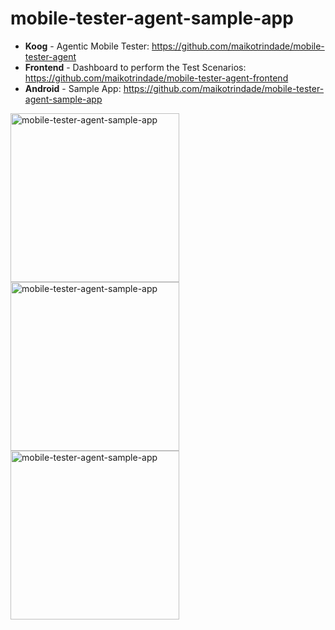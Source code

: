 # mobile-tester-agent-sample-app

- **Koog** - Agentic Mobile Tester: https://github.com/maikotrindade/mobile-tester-agent
- **Frontend** - Dashboard to perform the Test Scenarios: https://github.com/maikotrindade/mobile-tester-agent-frontend
- **Android** - Sample App: https://github.com/maikotrindade/mobile-tester-agent-sample-app

<img width="270" alt="mobile-tester-agent-sample-app" src="https://github.com/user-attachments/assets/361c04f0-b209-484f-88bd-d500728a128d" />

<img width="270" alt="mobile-tester-agent-sample-app" src="https://github.com/user-attachments/assets/d06d16ff-3fd5-4ba4-a443-efcced95b00b" />

<img width="270" alt="mobile-tester-agent-sample-app" src="https://github.com/user-attachments/assets/87510426-d8c3-4bd6-a243-ca5afd6829c8" />
